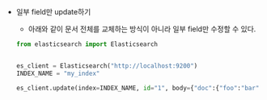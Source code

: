 - 일부 field만 update하기

  - 아래와 같이 문서 전체를 교체하는 방식이 아니라 일부 field만 수정할 수 있다.

  ```python
  from elasticsearch import Elasticsearch
  
  
  es_client = Elasticsearch("http://localhost:9200")
  INDEX_NAME = "my_index"
  
  es_client.update(index=INDEX_NAME, id="1", body={"doc":{"foo":"bar"}})
  ```

  
